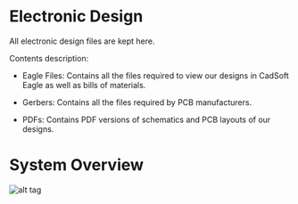 # Electronic Design
All electronic design files are kept here.

Contents description:

- Eagle Files: Contains all the files required to view our designs in CadSoft Eagle as well as bills of materials.

- Gerbers: Contains all the files required by PCB manufacturers.

- PDFs: Contains PDF versions of schematics and PCB layouts of our designs.

# System Overview

![alt tag](https://github.com/localelectricity/MVP/blob/master/Electronic%20Design/General%20Overview/System%20Overview.png)
